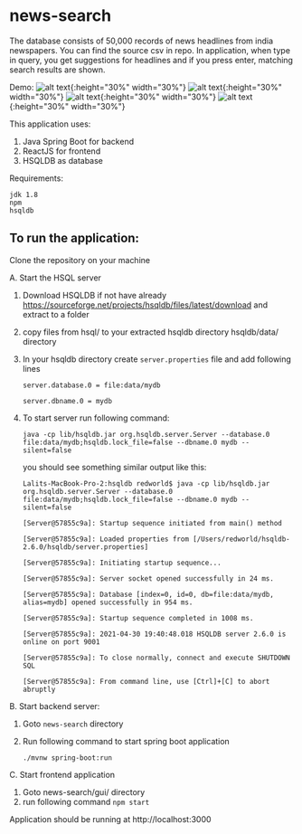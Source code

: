 # news-search

The database consists of 50,000 records of news headlines from india newspapers.
You can find the source csv in repo.
In application, when type in query, you get suggestions for headlines and if you press enter, matching search results are shown.

Demo:
![alt text](./news-search-home.png){:height="30%" width="30%"}
![alt text](./news-search-suggestion.png){:height="30%" width="30%"}
![alt text](./news-search-results-page1.png){:height="30%" width="30%"}
![alt text](./news-search-results-page2.png){:height="30%" width="30%"}

This application uses:
1. Java Spring Boot for backend
2. ReactJS for frontend
3. HSQLDB as database

Requirements:

    jdk 1.8
    npm
    hsqldb


## **To run the application:** 
Clone the repository on your machine

A. Start the HSQL server

1. Download HSQLDB if not have already
        https://sourceforge.net/projects/hsqldb/files/latest/download
        and extract to a folder
2. copy files from hsql/ to your extracted hsqldb directory hsqldb/data/ directory
3. In your hsqldb directory create `server.properties` file and add following lines
   
    `server.database.0 = file:data/mydb`
   
    `server.dbname.0 = mydb`
4. To start server run following command:
   
   `java -cp lib/hsqldb.jar org.hsqldb.server.Server --database.0 file:data/mydb;hsqldb.lock_file=false --dbname.0 mydb --silent=false`
   
    you should see something similar output like this:
   
    `Lalits-MacBook-Pro-2:hsqldb redworld$ java -cp lib/hsqldb.jar org.hsqldb.server.Server --database.0 file:data/mydb;hsqldb.lock_file=false --dbname.0 mydb --silent=false`

    `[Server@57855c9a]: Startup sequence initiated from main() method`
   
    `[Server@57855c9a]: Loaded properties from [/Users/redworld/hsqldb-2.6.0/hsqldb/server.properties]`

    `[Server@57855c9a]: Initiating startup sequence...`

    `[Server@57855c9a]: Server socket opened successfully in 24 ms.`

    `[Server@57855c9a]: Database [index=0, id=0, db=file:data/mydb, alias=mydb] opened successfully in 954 ms.`

    `[Server@57855c9a]: Startup sequence completed in 1008 ms.`

    `[Server@57855c9a]: 2021-04-30 19:40:48.018 HSQLDB server 2.6.0 is online on port 9001`

    `[Server@57855c9a]: To close normally, connect and execute SHUTDOWN SQL`

    `[Server@57855c9a]: From command line, use [Ctrl]+[C] to abort abruptly`

B. Start backend server:

1. Goto `news-search` directory
2. Run following command to start spring boot application
   
    `./mvnw spring-boot:run`

C. Start frontend application
1.  Goto news-search/gui/ directory
2.  run following command
    `npm start`
    
Application should be running at http://localhost:3000
